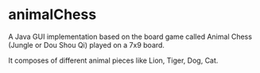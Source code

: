 # animalChess

A Java GUI implementation based on the board game called Animal Chess (Jungle or Dou Shou Qi) played on a 7x9 board. 

It composes of different animal pieces like Lion, Tiger, Dog, Cat. 
